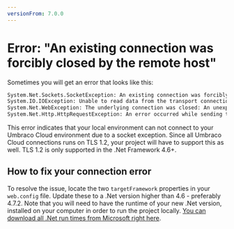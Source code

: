 ```yaml
---
versionFrom: 7.0.0
---
```


# Error: "An existing connection was forcibly closed by the remote host"

Sometimes you will get an error that looks like this:
```xml
System.Net.Sockets.SocketException: An existing connection was forcibly closed by the remote host
System.IO.IOException: Unable to read data from the transport connection: An existing connection was forcibly closed by the remote host.
System.Net.WebException: The underlying connection was closed: An unexpected error occurred on a send.
System.Net.Http.HttpRequestException: An error occurred while sending the request.
```

This error indicates that your local environment can not connect to your Umbraco Cloud environment due to a socket exception. Since all Umbraco Cloud connections runs on TLS 1.2, your project will have to support this as well. TLS 1.2 is only supported in the .Net Framework 4.6+.

## How to fix your connection error

To resolve the issue, locate the two `targetFramework` properties in your `web.config` file. Update these to a .Net version higher than 4.6 - preferably 4.7.2. Note that you will need to have the runtime of your new .Net version, installed on your computer in order to run the project locally. [You can download all .Net run times from Microsoft right here](https://dotnet.microsoft.com/download).
